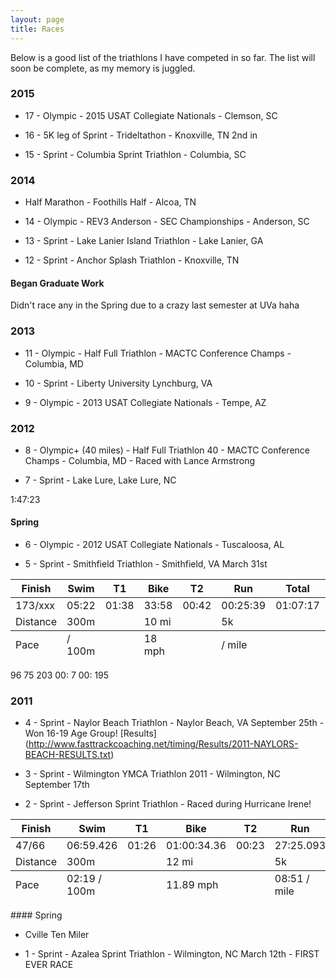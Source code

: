 ```yaml
---
layout: page
title: Races
---
```


<p class="message">
  Below is a good list of the triathlons I have competed in so far. The list will soon be complete, as my memory is juggled.
</p>

### 2015

* 17 - Olympic - 2015 USAT Collegiate Nationals - Clemson, SC

* 16 - 5K leg of Sprint - Trideltathon - Knoxville, TN 2nd in 

* 15 - Sprint - Columbia Sprint Triathlon - Columbia, SC

### 2014

*    Half Marathon - Foothills Half - Alcoa, TN

* 14 - Olympic - REV3 Anderson - SEC Championships - Anderson, SC

* 13 - Sprint - Lake Lanier Island Triathlon - Lake Lanier, GA

* 12 - Sprint - Anchor Splash Triathlon - Knoxville, TN

#### Began Graduate Work

Didn't race any in the Spring due to a crazy last semester at UVa haha

### 2013

* 11 - Olympic - Half Full Triathlon - MACTC Conference Champs - Columbia, MD

* 10 - Sprint - Liberty University Lynchburg, VA


* 9 - Olympic - 2013 USAT Collegiate Nationals - Tempe, AZ


### 2012

* 8 - Olympic+ (40 miles) - Half Full Triathlon 40 - MACTC Conference Champs - Columbia, MD - Raced with Lance Armstrong

* 7 - Sprint - Lake Lure, Lake Lure, NC

1:47:23

#### Spring

* 6 - Olympic - 2012 USAT Collegiate Nationals - Tuscaloosa, AL

* 5 - Sprint - Smithfield Triathlon - Smithfield, VA March 31st
<div class="table-responsive"> 
<table class="table">
   <thead>
    <tr>
      <th>Finish</th>
      <th>Swim</th>
      <th>T1</th>
      <th>Bike</th>
      <th>T2</th>
      <th>Run</th>
      <th>Total</th>
      <th></th>
    </tr>
  </thead>
  <tfoot>
    <tr>
      <td>Pace</td>
      <td>/ 100m </td>
      <td></td>
      <td>18 mph</td>
      <td></td>
      <td>/ mile</td>
      <td></td>
      <td></td>
    </tr>
  </tfoot>
  <tbody>
    <tr>
      <td>173/xxx</td>
      <td>05:22</td>
      <td>01:38</td>
      <td>33:58</td>
      <td>00:42</td>
      <td>00:25:39</td>
      <td>01:07:17</td>
      <td><a href="http://www.setupevents.com/index.cfm?fuseaction=event_results&id=2819">Results</a></td>
    </tr>
    <tr>
      <td>Distance</td>
      <td>300m</td>
      <td></td>
      <td>10 mi</td>
      <td></td>
      <td>5k</td>
      <td></td>
      <td></td>
    </tr>
  </tbody>
</table>
</div>
 96		75		203	00:	7	00:	195		

### 2011

* 4 - Sprint - Naylor Beach Triathlon - Naylor Beach, VA September 25th - Won 16-19 Age Group! [Results] (http://www.fasttrackcoaching.net/timing/Results/2011-NAYLORS-BEACH-RESULTS.txt)

* 3 - Sprint - Wilmington YMCA Triathlon 2011 - Wilmington, NC September 17th 

* 2 - Sprint - Jefferson Sprint Triathlon - Raced during Hurricane Irene!
<div class="table-responsive"> 
<table class="table">
  <thead>
    <tr>
      <th>Finish</th>
      <th>Swim</th>
      <th>T1</th>
      <th>Bike</th>
      <th>T2</th>
      <th>Run</th>
      <th></th>
    </tr>
  </thead>
  <tfoot>
    <tr>
      <td>Pace</td>
      <td>02:19 / 100m </td>
      <td></td>
      <td>11.89 mph</td>
      <td></td>
      <td>08:51 / mile</td>
      <td></td>
    </tr>
  </tfoot>
  <tbody>
    <tr>
      <td>47/66</td>
      <td>06:59.426</td>
      <td>01:26</td>
      <td>01:00:34.36</td>
      <td>00:23</td>
      <td>27:25.093</td>
      <td><a href="http://cms.results.frontrunnertiming.com/2011/Athletes/Results.aspx?raceKey=3B8E5768-97CD-446C-9D5E-9C8B41A74F0C&athleteId=150">Results</a></td>
    </tr>
    <tr>
      <td>Distance</td>
      <td>300m</td>
      <td></td>
      <td>12 mi</td>
      <td></td>
      <td>5k</td>
      <td></td>
    </tr>
  </tbody>
</table>
</div>
#### Spring

* Cville Ten Miler

* 1 - Sprint - Azalea Sprint Triathlon -  Wilmington, NC March 12th - FIRST EVER RACE
